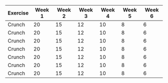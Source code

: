 | Exercise | Week 1 | Week 2 | Week 3 | Week 4 | Week 5 | Week 6 |
| ---- | ---- | ---- | ---- | ---- | ---- | ----- |
| Crunch | 20 | 15 | 12 | 10 | 8 | 6 |
| Crunch | 20 | 15 | 12 | 10 | 8 | 6 |
| Crunch | 20 | 15 | 12 | 10 | 8 | 6 |
| Crunch | 20 | 15 | 12 | 10 | 8 | 6 |
| Crunch | 20 | 15 | 12 | 10 | 8 | 6 |
| Crunch | 20 | 15 | 12 | 10 | 8 | 6 |
| Crunch | 20 | 15 | 12 | 10 | 8 | 6 |